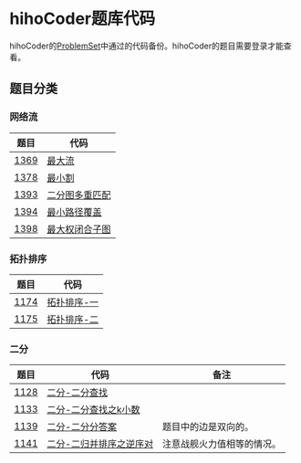 # hihoCoder题库代码

hihoCoder的[ProblemSet](http://hihocoder.com/problemset/)中通过的代码备份。hihoCoder的题目需要登录才能查看。

## 题目分类
### 网络流
|题目|代码|
|---|---|
|[1369](http://hihocoder.com/problemset/problem/1369)|[最大流](https://github.com/Reuynil/HihocoderSolutions/tree/master/1369/1369)|
|[1378](http://hihocoder.com/problemset/problem/1378)|[最小割](https://github.com/Reuynil/HihocoderSolutions/tree/master/1378/1378)|
|[1393](http://hihocoder.com/problemset/problem/1393)|[二分图多重匹配](https://github.com/Reuynil/HihocoderSolutions/tree/master/1393/1393)|
|[1394](http://hihocoder.com/problemset/problem/1394)|[最小路径覆盖](https://github.com/Reuynil/HihocoderSolutions/tree/master/1394/1394)|
|[1398](http://hihocoder.com/problemset/problem/1398)|[最大权闭合子图](https://github.com/Reuynil/HihocoderSolutions/tree/master/1398/1398)|

### 拓扑排序
|题目|代码|
|---|---|
|[1174](http://hihocoder.com/problemset/problem/1174)|[拓扑排序-一](https://github.com/Reuynil/HihocoderSolutions/tree/master/1174/1174)|
|[1175](http://hihocoder.com/problemset/problem/1175)|[拓扑排序-二](https://github.com/Reuynil/HihocoderSolutions/tree/master/1175/1175)|

### 二分
|题目|代码|备注
|---|---|---|
|[1128](http://hihocoder.com/problemset/problem/1128)|[二分-二分查找](https://github.com/Reuynil/HihocoderSolutions/tree/master/1128/1128)||
|[1133](http://hihocoder.com/problemset/problem/1133)|[二分-二分查找之k小数](https://github.com/Reuynil/HihocoderSolutions/tree/master/1133/1133)||
|[1139](http://hihocoder.com/problemset/problem/1139)|[二分-二分分答案](https://github.com/Reuynil/HihocoderSolutions/tree/master/1139/1139)|题目中的边是双向的。|
|[1141](http://hihocoder.com/problemset/problem/1141)|[二分-二归并排序之逆序对](https://github.com/Reuynil/HihocoderSolutions/tree/master/1141/1141)|注意战舰火力值相等的情况。|
